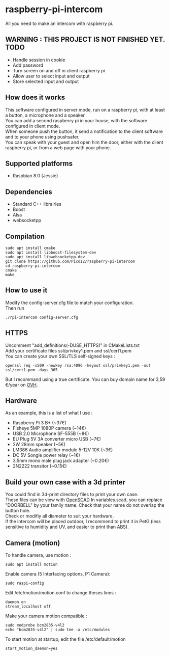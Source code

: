 # raspberry-pi-intercom
All you need to make an intercom with raspberry pi.

WARNING : THIS PROJECT IS NOT FINISHED YET.
TODO
---------
- Handle session in cookie
- Add password
- Turn screen on and off in client raspberry pi
- Allow user to select input and output
- Store selected input and output

How does it works
---------
This software configured in server mode, run on a raspberry pi, with at least a button, a microphone and a speaker.<br>
You can add a second raspberry pi in your house, with the software configured in client mode.<br>
When someone push the button, it send a notification to the client software and to your phone using pushsafer.<br>
You can speak with your guest and open him the door, either with the client raspberry pi, or from a web page with your phone.

Supported platforms
---------
- Raspbian 8.0 (Jessie)

Dependencies
---------
- Standard C++ librairies
- Boost
- Alsa
- websocketpp

Compilation
---------
```Shell
sudo apt install cmake
sudo apt install libboost-filesystem-dev
sudo apt install libwebsocketpp-dev
git clone https://github.com/PicoI2/raspberry-pi-intercom
cd raspberry-pi-intercom
cmake .
make
```

How to use it
---------
Modify the config-server.cfg file to match your configuration.<br>
Then run
```Shell
./rpi-intercom config-server.cfg
```

HTTPS
---------
Uncomment "add_definitions(-DUSE_HTTPS)" in CMakeLists.txt<br>
Add your certificate files ssl/privkey1.pem and ssl/cert1.pem<br>
You can create your own SSL/TLS self-signed keys :<br>
```Shell
openssl req -x509 -newkey rsa:4096 -keyout ssl/privkey1.pem -out ssl/cert1.pem -days 365
```
But I recommand using a true certificate. You can buy domain name for 3,59 €/year on <a href="https://www.ovh.com/fr/domaines/dotovh.xml">OVH</a>.

Hardware
---------
As an example, this is a list of what I use :
- Raspberry Pi 3 B+ (~37€)
- Fisheye 5MP 1080P camera (~14€)
- USB 2.0 Microphone SF-555B (~8€)
- EU Plug 5V 3A converter micro USB (~7€)
- 2W 28mm speaker (~5€)
- LM386 Audio amplifier module 5-12V 10K (~3€)
- DC 5V Songle power relay (~1€)
- 3.5mm mono male plug jack adapter (~0.20€)
- 2N2222 transitor (~0.15€)


Build your own case with a 3d printer
---------
You could find in 3d-print directory files to print your own case.<br>
These files can be view with <a href="http://www.openscad.org/">OpenSCAD</a>
In variables.scad, you can replace "DOORBELL" by your family name. Check that your name do not overlap the button hole.<br>
Check or modifiy all diameter to suit your hardware.<br>
If the intercom will be placed outdoor, I recommend to print it in PetG (less sensitive to humidity and UV, and easier to print than ABS).

Camera (motion)
---------
To handle camera, use motion :
```Shell
sudo apt install motion
```
Enable camera (5 Interfacing options, P1 Camera):
```Shell
sudo raspi-config
```
Edit /etc/motion/motion.conf to change theses lines :
```Shell
daemon on
stream_localhost off
```

Make your camera motion compatible :
```Shell
sudo modprobe bcm2835-v4l2
echo "bcm2835-v4l2" | sudo tee -a /etc/modules
```

To start motion at startup, edit the file /etc/default/motion
```Shell
start_motion_daemon=yes
```

